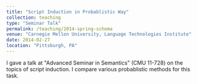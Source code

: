 ```yaml
---
title: "Script Induction in Probablistic Way"
collection: teaching
type: "Seminar Talk"
permalink: /teaching/2014-spring-schema
venue: "Carnegie Mellon University, Language Technologies Institute"
date: 2014-02-27
location: "Pittsburgh, PA"
---
```


I gave a talk at "Advanced Seminar in Semantics" (CMU 11-728) on the topics of script induction. I compare various probablistic methods for this task.
